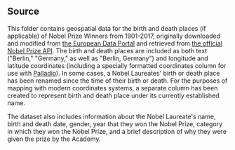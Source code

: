 ## Source

This folder contains geospatial data for the birth and death places (if applicable) of Nobel Prize Winners from 1901-2017, originally downloaded and modified from [the European Data Portal](https://www.europeandataportal.eu/data/en/dataset/nobel-prizes) and retrieved from [the official Nobel Prize API](https://www.nobelprize.org/nobel_organizations/nobelmedia/nobelprize_org/developer/). The birth and death places are included as both text ("Berlin," "Germany," as well as "Berlin, Germany") and longitude and latitude coordinates (including a specially formatted coordinates column for use with [Palladio](http://hdlab.stanford.edu/palladio/)). In some cases, a Nobel Laureates' birth or death place has been renamed since the time of their birth or death. For the purposes of mapping with modern coordinates systems, a separate column has been created to represent birth and death place under its currently established name.

The dataset also includes information about the Nobel Laureate's name, birth and death date, gender, year that they won the Nobel Prize, category in which they won the Nobel Prize, and a brief description of why they were given the prize by the Academy.